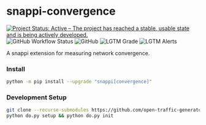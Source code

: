 # snappi-convergence

[![Project Status: Active – The project has reached a stable, usable state and is being actively developed.](https://www.repostatus.org/badges/latest/active.svg)](https://www.repostatus.org/#active)
![GitHub Workflow Status](https://img.shields.io/github/workflow/status/open-traffic-generator/snappi-convergence/cicd)
![GitHub](https://img.shields.io/github/license/open-traffic-generator/snappi-convergence)
![LGTM Grade](https://img.shields.io/lgtm/grade/python/github/open-traffic-generator/snappi-convergence)
![LGTM Alerts](https://img.shields.io/lgtm/alerts/github/open-traffic-generator/snappi-convergence)

A snappi extension for measuring network convergence.

### Install

```bash
python -m pip install --upgrade "snappi[convergence]"
```

### Development Setup

```bash
git clone --recurse-submodules https://github.com/open-traffic-generator/snappi-convergence.git && cd snappi-convergence
python do.py setup && python do.py init
```

